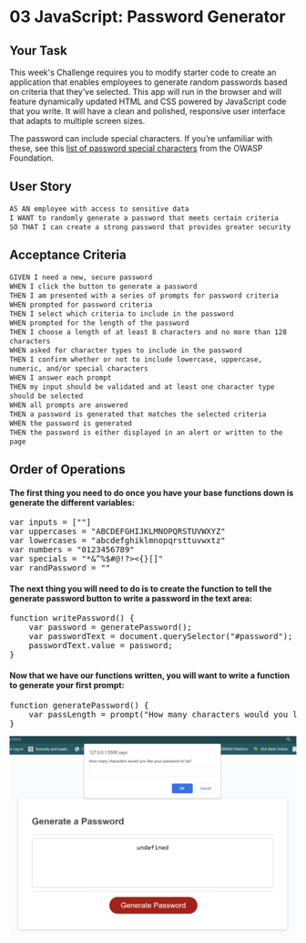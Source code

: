 # 03 JavaScript: Password Generator

## Your Task

This week's Challenge requires you to modify starter code to create an application that enables employees to generate random passwords based on criteria that they’ve selected. This app will run in the browser and will feature dynamically updated HTML and CSS powered by JavaScript code that you write. It will have a clean and polished, responsive user interface that adapts to multiple screen sizes.

The password can include special characters. If you’re unfamiliar with these, see this [list of password special characters](https://www.owasp.org/index.php/Password_special_characters) from the OWASP Foundation.

## User Story

```
AS AN employee with access to sensitive data
I WANT to randomly generate a password that meets certain criteria
SO THAT I can create a strong password that provides greater security
```

## Acceptance Criteria

```
GIVEN I need a new, secure password
WHEN I click the button to generate a password
THEN I am presented with a series of prompts for password criteria
WHEN prompted for password criteria
THEN I select which criteria to include in the password
WHEN prompted for the length of the password
THEN I choose a length of at least 8 characters and no more than 128 characters
WHEN asked for character types to include in the password
THEN I confirm whether or not to include lowercase, uppercase, numeric, and/or special characters
WHEN I answer each prompt
THEN my input should be validated and at least one character type should be selected
WHEN all prompts are answered
THEN a password is generated that matches the selected criteria
WHEN the password is generated
THEN the password is either displayed in an alert or written to the page
```

## Order of Operations

#### The first thing you need to do once you have your base functions down is generate the different variables:
<pre>
var inputs = [""]
var uppercases = "ABCDEFGHIJKLMNOPQRSTUVWXYZ"
var lowercases = "abcdefghiklmnopqrsttuvwxtz"
var numbers = "0123456789"
var specials = "*&^%$#@!?><{}[]"
var randPassword = ""
</pre>

#### The next thing you will need to do is to create the function to tell the generate password button to write a password in the text area:
<pre>
function writePassword() {
    var password = generatePassword();
    var passwordText = document.querySelector("#password");
    passwordText.value = password;
}
</pre>

#### Now that we have our functions written, you will want to write a function to generate your first prompt:
<pre>
function generatePassword() {
    var passLength = prompt("How many characters would you like your password to be?")
}
</pre>

![Alt text](image.png)


